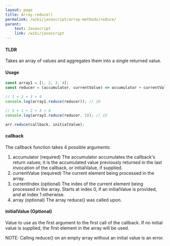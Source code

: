 ```yaml
---
layout: page
title: Array.reduce()
permalink: /wiki/javascript/array-methods/reduce/
parent:
    text: Javascript
    link: /wiki/javascript
---
```


#### TLDR

Takes an array of values and aggregates them into a single returned value.

#### Usage

```javascript
const array1 = [1, 2, 3, 4];
const reducer = (accumulator, currentValue) => accumulator + currentValue;

// 1 + 2 + 3 + 4
console.log(array1.reduce(reducer)); // 10

// 5 + 1 + 2 + 3 + 4
console.log(array1.reduce(reducer, 5)); // 15
```
```javascript
arr.reduce(callback, initialValue);
```

#### callback 

The callback function takes 4 possible arguments:

1. accumulator (required)
The accumulator accumulates the callback's return values; it is the accumulated value previously returned in the last invocation of the callback, or initialValue, if supplied.
2. currentValue (required)
The current element being processed in the array.
3. currentIndex (optional)
The index of the current element being processed in the array. Starts at index 0, if an initialValue is provided, and at index 1 otherwise.
4. array (optional)
The array reduce() was called upon.

#### initialValue (Optional)
Value to use as the first argument to the first call of the callback. If no initial value is supplied, the first element in the array will be used.

NOTE: Calling reduce() on an empty array without an initial value is an error.